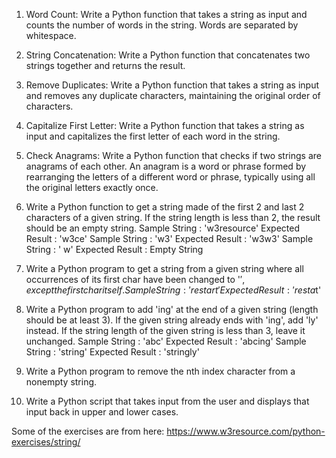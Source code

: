 1. Word Count:
Write a Python function that takes a string as input and counts the number of words in the string. Words are separated by whitespace.

2. String Concatenation:
Write a Python function that concatenates two strings together and returns the result.

3. Remove Duplicates:
Write a Python function that takes a string as input and removes any duplicate characters, maintaining the original order of characters.

4. Capitalize First Letter:
Write a Python function that takes a string as input and capitalizes the first letter of each word in the string.

5. Check Anagrams:
Write a Python function that checks if two strings are anagrams of each other. An anagram is a word or phrase formed by rearranging the letters of a different word or phrase, typically using all the original letters exactly once.

6. Write a Python function to get a string made of the first 2 and last 2 characters of a given string. If the string length is less than 2, the result should be an empty string.
Sample String : 'w3resource'
Expected Result : 'w3ce'
Sample String : 'w3'
Expected Result : 'w3w3'
Sample String : ' w'
Expected Result : Empty String 

7. Write a Python program to get a string from a given string where all occurrences of its first char have been changed to '$', except the first char itself.
Sample String : 'restart'
Expected Result : 'resta$t'

8. Write a Python program to add 'ing' at the end of a given string (length should be at least 3). If the given string already ends with 'ing', add 'ly' instead. If the string length of the given string is less than 3, leave it unchanged.
Sample String : 'abc'
Expected Result : 'abcing'
Sample String : 'string'
Expected Result : 'stringly'

9. Write a Python program to remove the nth index character from a nonempty string.

10. Write a Python script that takes input from the user and displays that input back in upper and lower cases. 


Some of the exercises are from here: https://www.w3resource.com/python-exercises/string/